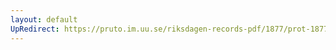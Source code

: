 ```yaml
---
layout: default
UpRedirect: https://pruto.im.uu.se/riksdagen-records-pdf/1877/prot-1877--ak--006/prot-1877--ak--006_004.pdf
---
```


